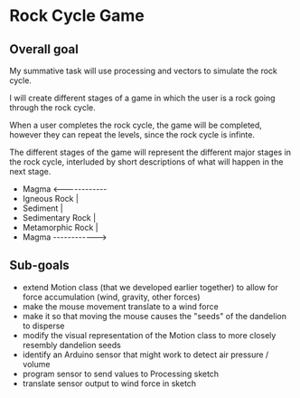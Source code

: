 # Rock Cycle Game

## Overall goal

My summative task will use processing and vectors to simulate the rock cycle.

I will create different stages of a game in which the user is a rock going through the rock cycle.  

When a user completes the rock cycle, the game will be completed, however they can repeat the levels, since the rock cycle is infinte.

The different stages of the game will represent the different major stages in the rock cycle, interluded by short descriptions of what will happen in the next stage.
* Magma <------------
* Igneous Rock      |
* Sediment          |
* Sedimentary Rock  |
* Metamorphic Rock  |
* Magma ------------>

## Sub-goals

* extend Motion class (that we developed earlier together) to allow for force accumulation (wind, gravity, other forces)
* make the mouse movement translate to a wind force
* make it so that moving the mouse causes the "seeds" of the dandelion to disperse
* modify the visual representation of the Motion class to more closely resembly dandelion seeds
* identify an Arduino sensor that might work to detect air pressure / volume
* program sensor to send values to Processing sketch
* translate sensor output to wind force in sketch
